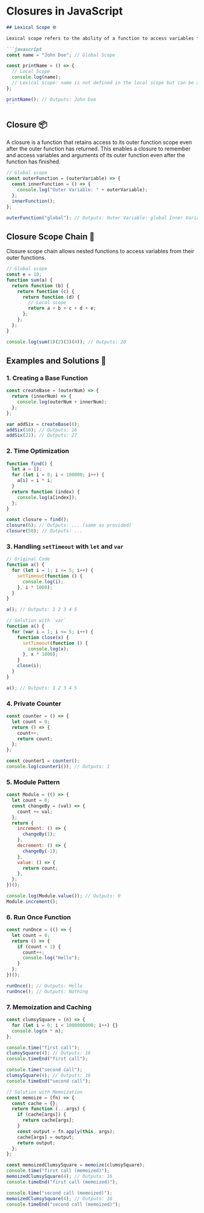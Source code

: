# Closures in JavaScript

````markdown
## Lexical Scope 🌐

Lexical scope refers to the ability of a function to access variables from its containing scope. When a function is defined, it gets a `[[scope]]` property that references the Local Memory in which the function was defined.

```javascript
const name = "John Doe"; // Global Scope

const printName = () => {
  // Local Scope
  console.log(name);
  // Lexical Scope: name is not defined in the local scope but can be accessed from the global scope.
};

printName(); // Outputs: John Doe
```
````

## Closure 📦

A closure is a function that retains access to its outer function scope even after the outer function has returned. This enables a closure to remember and access variables and arguments of its outer function even after the function has finished.

```javascript
// Global scope
const outerFunction = (outerVariable) => {
  const innerFunction = () => {
    console.log("Outer Variable: " + outerVariable);
  };
  innerFunction();
};

outerFunction("global"); // Outputs: Outer Variable: global Inner Variable: closure
```

## Closure Scope Chain 🔄

Closure scope chain allows nested functions to access variables from their outer functions.

```javascript
// Global scope
const e = 10;
function sum(a) {
  return function (b) {
    return function (c) {
      return function (d) {
        // Local scope
        return a + b + c + d + e;
      };
    };
  };
}

console.log(sum(1)(2)(3)(4)); // Outputs: 20
```

## Examples and Solutions 🧩

### 1. Creating a Base Function

```javascript
const createBase = (outerNum) => {
  return (innerNum) => {
    console.log(outerNum + innerNum);
  };
};

var addSix = createBase(6);
addSix(10); // Outputs: 16
addSix(21); // Outputs: 27
```

### 2. Time Optimization

```javascript
function find() {
  let a = [];
  for (let i = 0; i < 100000; i++) {
    a[i] = i * i;
  }
  return function (index) {
    console.log(a[index]);
  };
}

const closure = find();
closure(6); // Outputs: ... (same as provided)
closure(50); // Outputs: ...
```

### 3. Handling `setTimeout` with `let` and `var`

```javascript
// Original Code
function a() {
  for (let i = 1; i <= 5; i++) {
    setTimeout(function () {
      console.log(i);
    }, i * 1000);
  }
}

a(); // Outputs: 1 2 3 4 5

// Solution with `var`
function a() {
  for (var i = 1; i <= 5; i++) {
    function close(x) {
      setTimeout(function () {
        console.log(x);
      }, x * 1000);
    }
    close(i);
  }
}

a(); // Outputs: 1 2 3 4 5
```

### 4. Private Counter

```javascript
const counter = () => {
  let count = 0;
  return () => {
    count++;
    return count;
  };
};

const counter1 = counter();
console.log(counter1()); // Outputs: 1
```

### 5. Module Pattern

```javascript
const Module = (() => {
  let count = 0;
  const changeBy = (val) => {
    count += val;
  };
  return {
    increment: () => {
      changeBy(1);
    },
    decrement: () => {
      changeBy(-1);
    },
    value: () => {
      return count;
    },
  };
})();

console.log(Module.value()); // Outputs: 0
Module.increment();
```

### 6. Run Once Function

```javascript
const runOnce = (() => {
  let count = 0;
  return () => {
    if (count < 1) {
      count++;
      console.log("Hello");
    }
  };
})();

runOnce(); // Outputs: Hello
runOnce(); // Outputs: Nothing
```

### 7. Memoization and Caching

```javascript
const clumsySquare = (n) => {
  for (let i = 0; i < 1000000000; i++) {}
  console.log(n * n);
};

console.time("first call");
clumsySquare(4); // Outputs: 16
console.timeEnd("first call");

console.time("second call");
clumsySquare(4); // Outputs: 16
console.timeEnd("second call");

// Solution with Memoization
const memoize = (fn) => {
  const cache = {};
  return function (...args) {
    if (cache[args]) {
      return cache[args];
    }
    const output = fn.apply(this, args);
    cache[args] = output;
    return output;
  };
};

const memoizedClumsySquare = memoize(clumsySquare);
console.time("first call (memoized)");
memoizedClumsySquare(4); // Outputs: 16
console.timeEnd("first call (memoized)");

console.time("second call (memoized)");
memoizedClumsySquare(4); // Outputs: 16
console.timeEnd("second call (memoized)");
```
